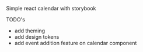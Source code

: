 Simple react calendar with storybook

TODO's
* add theming
* add design tokens
* add event addition feature on calendar component
